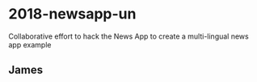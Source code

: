 # 2018-newsapp-un
Collaborative effort to hack the News App to create a multi-lingual news app example

## James
